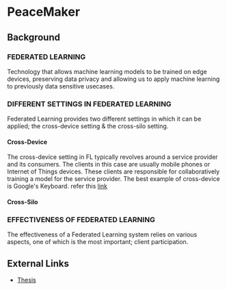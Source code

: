 # PeaceMaker

## Background

### FEDERATED LEARNING
Technology that allows machine learning models to be trained on edge devices, preserving data privacy and allowing us to apply machine learning to previously data sensitive usecases.

### DIFFERENT SETTINGS IN FEDERATED LEARNING
Federated Learning provides two different settings in which it can be applied; the cross-device setting & the cross-silo setting. 

#### Cross-Device

The cross-device setting in FL typically revolves around a service provider and its consumers. The clients in this case are usually mobile phones or Internet of Things devices. These clients are responsible for collaboratively training a model for the service provider. The best example of cross-device is Google's Keyboard. refer this [link](https://ai.googleblog.com/2017/04/federated-learning-collaborative.html)

#### Cross-Silo

### EFFECTIVENESS OF FEDERATED LEARNING
The effectiveness of a Federated Learning system relies on various aspects, one of which is the most important; client participation. 

## External Links
- [Thesis](https://drive.google.com/file/d/1bb05WTNSgj42xEbE7MH6LKW1mtOMs9rl/view?usp=sharing)
